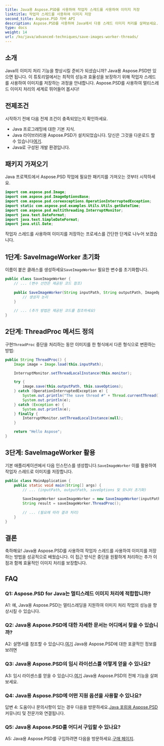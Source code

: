 ```yaml
---
title: Java용 Aspose.PSD를 사용하여 작업자 스레드를 사용하여 이미지 저장
linktitle: 작업자 스레드를 사용하여 이미지 저장
second_title: Aspose.PSD 자바 API
description: Aspose.PSD를 사용하여 Java에서 다중 스레드 이미지 처리를 살펴보세요. 작업자 스레드를 사용하여 이미지를 효율적으로 저장하는 방법을 알아보세요.
type: docs
weight: 14
url: /ko/java/advanced-techniques/save-images-worker-threads/
---
```

## 소개

Java의 이미지 처리 기능을 향상시킬 준비가 되셨습니까? Java용 Aspose.PSD만 있으면 됩니다. 이 튜토리얼에서는 최적의 성능과 효율성을 보장하기 위해 작업자 스레드를 사용하여 이미지를 저장하는 과정을 안내합니다. Aspose.PSD를 사용하여 멀티스레드 이미지 처리의 세계로 뛰어들어 봅시다!

## 전제조건

시작하기 전에 다음 전제 조건이 충족되었는지 확인하세요.

- Java 프로그래밍에 대한 기본 지식.
-  Java 라이브러리용 Aspose.PSD가 설치되었습니다. 당신은 그것을 다운로드 할 수 있습니다[여기](https://releases.aspose.com/psd/java/).
- Java로 구성된 개발 환경입니다.

## 패키지 가져오기

Java 프로젝트에서 Aspose.PSD 작업에 필요한 패키지를 가져오는 것부터 시작하세요.

```java
import com.aspose.psd.Image;
import com.aspose.psd.ImageOptionsBase;
import com.aspose.psd.coreexceptions.OperationInterruptedException;
import static com.aspose.psd.examples.Utils.Utils.getDateTime;
import com.aspose.psd.multithreading.InterruptMonitor;
import java.text.DateFormat;
import java.text.SimpleDateFormat;
import java.util.Date;
```

작업자 스레드를 사용하여 이미지를 저장하는 프로세스를 간단한 단계로 나누어 보겠습니다.

## 1단계: SaveImageWorker 초기화

 이름이 붙은 클래스를 생성하세요`SaveImageWorker` 필요한 변수를 초기화합니다.

```java
public class SaveImageWorker {
    // ... (변수 선언은 제공된 코드 참조)
    
    public SaveImageWorker(String inputPath, String outputPath, ImageOptionsBase saveOptions, InterruptMonitor monitor) {
        // 생성자 논리
    }
    
    // ... (추가 방법은 제공된 코드를 참조하세요)
}
```

## 2단계: ThreadProc 메서드 정의

 구현`ThreadProc` 중단을 처리하는 동안 이미지를 한 형식에서 다른 형식으로 변환하는 방법:

```java
public String ThreadProc() {
    Image image = Image.load(this.inputPath);

    InterruptMonitor.setThreadLocalInstance(this.monitor);

    try {
        image.save(this.outputPath, this.saveOptions);
    } catch (OperationInterruptedException e) {
        System.out.println("The save thread #" + Thread.currentThread().getId() + " finishes at " + getDateTime().toString());
        System.out.println(e);
    } catch (Exception e) {
        System.out.println(e);
    } finally {
        InterruptMonitor.setThreadLocalInstance(null);
    }

    return "Hello Aspose";
}
```

## 3단계: SaveImageWorker 활용

 기본 애플리케이션에서 다음 인스턴스를 생성합니다.`SaveImageWorker` 이를 활용하여 작업자 스레드로 이미지를 저장합니다.

```java
public class MainApplication {
    public static void main(String[] args) {
        // ... (inputPath, outputPath, saveOptions 및 모니터 초기화)
        
        SaveImageWorker saveImageWorker = new SaveImageWorker(inputPath, outputPath, saveOptions, monitor);
        String result = saveImageWorker.ThreadProc();
        
        // ... (필요에 따라 결과 처리)
    }
}
```

## 결론

축하해요! Java용 Aspose.PSD를 사용하여 작업자 스레드를 사용하여 이미지를 저장하는 방법을 성공적으로 배웠습니다. 이 접근 방식은 중단을 원활하게 처리하는 추가 이점과 함께 효율적인 이미지 처리를 보장합니다.

## FAQ

### Q1: Aspose.PSD for Java는 멀티스레드 이미지 처리에 적합합니까?

A1: 예, Java용 Aspose.PSD는 멀티스레딩을 지원하여 이미지 처리 작업의 성능을 향상시킬 수 있습니다.

### Q2: Java용 Aspose.PSD에 대한 자세한 문서는 어디에서 찾을 수 있습니까?

 A2: 설명서를 참조할 수 있습니다.[여기](https://reference.aspose.com/psd/java/) Java용 Aspose.PSD에 대한 포괄적인 정보를 보려면

### Q3: Java용 Aspose.PSD의 임시 라이선스를 어떻게 얻을 수 있나요?

 A3: 임시 라이센스를 얻을 수 있습니다.[여기](https://purchase.aspose.com/temporary-license/) Java용 Aspose.PSD의 전체 기능을 살펴보세요.

### Q4: Java용 Aspose.PSD에 어떤 지원 옵션을 사용할 수 있나요?

 답변 4: 도움이나 문의사항이 있는 경우 다음을 방문하세요.[Java 포럼용 Aspose.PSD](https://forum.aspose.com/c/psd/34) 커뮤니티 및 전문가와 연결됩니다.

### Q5: Java용 Aspose.PSD를 어디서 구입할 수 있나요?

 A5: Java용 Aspose.PSD를 구입하려면 다음을 방문하세요.[구매 페이지](https://purchase.aspose.com/buy).